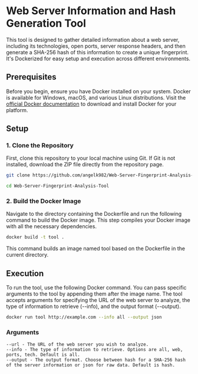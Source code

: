 # Web Server Information and Hash Generation Tool

This tool is designed to gather detailed information about a web server, including its technologies, open ports, server response headers, and then generate a SHA-256 hash of this information to create a unique fingerprint. It's Dockerized for easy setup and execution across different environments.

## Prerequisites

Before you begin, ensure you have Docker installed on your system. Docker is available for Windows, macOS, and various Linux distributions. Visit the [official Docker documentation](https://docs.docker.com/get-docker/) to download and install Docker for your platform.

## Setup

### 1. Clone the Repository

First, clone this repository to your local machine using Git. If Git is not installed, download the ZIP file directly from the repository page.

```bash
git clone https://github.com/angelk982/Web-Server-Fingerprint-Analysis-Tool.git
```
```bash
cd Web-Server-Fingerprint-Analysis-Tool
```
### 2. Build the Docker Image

Navigate to the directory containing the Dockerfile and run the following command to build the Docker image. This step compiles your Docker image with all the necessary dependencies.

```bash
docker build -t tool .
```
This command builds an image named tool based on the Dockerfile in the current directory.

## Execution
To run the tool, use the following Docker command. You can pass specific arguments to the tool by appending them after the image name. The tool accepts arguments for specifying the URL of the web server to analyze, the type of information to retrieve (--info), and the output format (--output).

```bash
docker run tool http://example.com --info all --output json
```
### Arguments
    --url - The URL of the web server you wish to analyze.
    --info - The type of information to retrieve. Options are all, web, ports, tech. Default is all.
    --output - The output format. Choose between hash for a SHA-256 hash of the server information or json for raw data. Default is hash.
